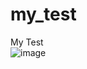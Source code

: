 # my_test
My Test  
![image](http://www.plantuml.com/plantuml/proxy?cache=no&src=https://raw.githubusercontent.com/samzhou1992/my_test/main/test.puml)
